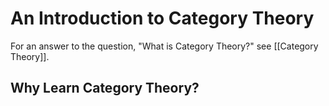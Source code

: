 

# An Introduction to Category Theory


For an answer to the question, "What is Category Theory?"
see [[Category Theory]].

## Why Learn Category Theory?

 

 

 
